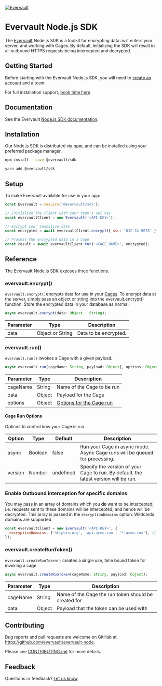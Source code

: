 [![Evervault](https://evervault.com/evervault.svg)](https://evervault.com/)

# Evervault Node.js SDK

The [Evervault](https://evervault.com) Node.js SDK is a toolkit for encrypting data as it enters your server, and working with Cages. By default, initializing the SDK will result in all outbound HTTPS requests being intercepted and decrypted.

## Getting Started

Before starting with the Evervault Node.js SDK, you will need to [create an account](https://app.evervault.com/register) and a team.

For full installation support, [book time here](https://calendly.com/evervault/cages-onboarding).

## Documentation

See the Evervault [Node.js SDK documentation](https://docs.evervault.com/sdk/nodejs).

## Installation

Our Node.js SDK is distributed via [npm](https://www.npmjs.com/package/@evervault/sdk), and can be installed using your preferred package manager.

```sh
npm install --save @evervault/sdk

yarn add @evervault/sdk
```

## Setup

To make Evervault available for use in your app:

```js
const Evervault = require('@evervault/sdk');

// Initialize the client with your team's api key
const evervaultClient = new Evervault('<API-KEY>');

// Encrypt your sensitive data
const encrypted = await evervaultClient.encrypt({ ssn: '012-34-5678' });

// Process the encrypted data in a Cage
const result = await evervaultClient.run('<CAGE_NAME>', encrypted);
```

## Reference

The Evervault Node.js SDK exposes three functions.

### evervault.encrypt()

`evervault.encrypt()`encrypts data for use in your [Cages](https://docs.evervault.com/tutorial). To encrypt data at the server, simply pass an object or string into the evervault.encrypt() function. Store the encrypted data in your database as normal.

```javascript
async evervault.encrypt(data: Object | String);
```

| Parameter | Type             | Description           |
| --------- | ---------------- | --------------------- |
| data      | Object or String | Data to be encrypted. |

### evervault.run()

`evervault.run()` invokes a Cage with a given payload.

```javascript
async evervault.run(cageName: String, payload: Object[, options: Object]);
```

| Parameter | Type   | Description                                   |
| --------- | ------ | --------------------------------------------- |
| cageName  | String | Name of the Cage to be run                    |
| data      | Object | Payload for the Cage                          |
| options   | Object | [Options for the Cage run](#Cage-Run-Options) |

#### Cage Run Options

Options to control how your Cage is run

| Option  | Type    | Default   | Description                                                                          |
| ------- | ------- | --------- | ------------------------------------------------------------------------------------ |
| async   | Boolean | false     | Run your Cage in async mode. Async Cage runs will be queued for processing.          |
| version | Number  | undefined | Specify the version of your Cage to run. By default, the latest version will be run. |

### Enable Outbound interception for specific domains

You may pass in an array of domains which you **do** want to be intercepted, i.e. requests sent to these domains will be intercepted, and hence will be decrypted. This array is passed in the `decryptionDomains` option. Wildcards domains are supported.

```javascript
const evervaultClient = new Evervault('<API-KEY>', {
  decryptionDomains: ['httpbin.org', 'api.acme.com', '*.acme.com'], // requests to these domains will be sent through Relay
});
```

### evervault.createRunToken()

`evervault.createRunToken()` creates a single use, time bound token for invoking a cage.

```javascript
async evervault.createRunToken(cageName: String, payload: Object);
```

| Parameter | Type   | Description                                          |
| --------- | ------ | ---------------------------------------------------- |
| cageName  | String | Name of the Cage the run token should be created for |
| data      | Object | Payload that the token can be used with              |

## Contributing

Bug reports and pull requests are welcome on GitHub at https://github.com/evervault/evervault-node.

Please see [CONTRIBUTING.md](./CONTRIBUTING.md) for more details.

## Feedback

Questions or feedback? [Let us know](mailto:support@evervault.com).
